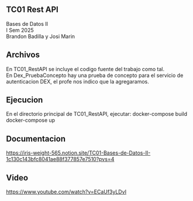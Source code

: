 ﻿## TC01 Rest API
Bases de Datos II <br>
I Sem 2025 <br>
Brandon Badilla y Josi Marin <br>

## Archivos
En TC01_RestAPI se incluye el codigo fuente del trabajo como tal. <br>
En Dex_PruebaConcepto hay una prueba de concepto para el servicio de autenticacion DEX, el profe nos indico que la agregaramos. <br>

## Ejecucion
En el directorio principal de TC01_RestAPI, ejecutar:
docker-compose build <br>
docker-compose up <br>

## Documentacion
https://iris-weight-565.notion.site/TC01-Bases-de-Datos-II-1c130c143bfc8041ae88f377857e7510?pvs=4 

## Video
https://www.youtube.com/watch?v=ECaUf3yLDvI 